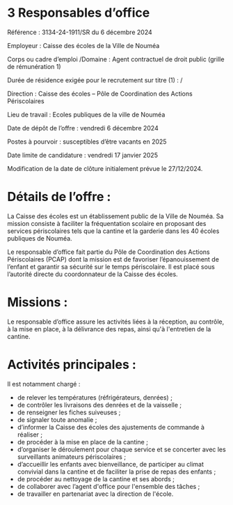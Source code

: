 # 3 Responsables d’office

Référence : 3134-24-1911/SR du 6 décembre 2024

Employeur : Caisse des écoles de la Ville de Nouméa

Corps ou cadre d’emploi /Domaine : Agent contractuel de droit public (grille de rémunération 1)

Durée de résidence exigée pour le recrutement sur titre (1) : /

Direction : Caisse des écoles – Pôle de Coordination des Actions Périscolaires

Lieu de travail : Ecoles publiques de la ville de Nouméa

Date de dépôt de l’offre : vendredi 6 décembre 2024

Postes à pourvoir : susceptibles d’être vacants en 2025

Date limite de candidature : vendredi 17 janvier 2025

Modification de la date de clôture initialement prévue le 27/12/2024.

# Détails de l’offre :

La Caisse des écoles est un établissement public de la Ville de Nouméa. Sa mission consiste à faciliter la fréquentation scolaire en proposant des services périscolaires tels que la cantine et la garderie dans les 40 écoles publiques de Nouméa.

Le responsable d’office fait partie du Pôle de Coordination des Actions Périscolaires (PCAP) dont la mission est de favoriser l’épanouissement de l’enfant et garantir sa sécurité sur le temps périscolaire. Il est placé sous l’autorité directe du coordonnateur de la Caisse des écoles.

# Missions :

Le responsable d’office assure les activités liées à la réception, au contrôle, à la mise en place, à la délivrance des repas, ainsi qu'à l'entretien de la cantine.

# Activités principales :

Il est notamment chargé :

- de relever les températures (réfrigérateurs, denrées) ;
- de contrôler les livraisons des denrées et de la vaisselle ;
- de renseigner les fiches suiveuses ;
- de signaler toute anomalie ;
- d’informer la Caisse des écoles des ajustements de commande à réaliser ;
- de procéder à la mise en place de la cantine ;
- d’organiser le déroulement pour chaque service et se concerter avec les surveillants animateurs périscolaires ;
- d’accueillir les enfants avec bienveillance, de participer au climat convivial dans la cantine et de faciliter la prise de repas des enfants ;
- de procéder au nettoyage de la cantine et ses abords ;
- de collaborer avec l’agent d'office pour l'ensemble des tâches ;
- de travailler en partenariat avec la direction de l'école.